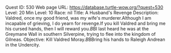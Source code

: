 Quest ID: 530
Web page URL: https://database.turtle-wow.org/?quest=530
Level: 20
Min Level: 10
Race: nil
Title: A Husband's Revenge
Description: Valdred, once my good friend, was my wife's murderer.Although I am incapable of grieving, I do yearn for revenge.If you kill Valdred and bring me his cursed hands, then I will reward you.$B$BI last heard he was at the Greymane Wall in southern Silverpine, trying to flee into the kingdom of Gilneas.
Objective: Kill Valdred Moray.$B$BBring his hands to Raleigh Andrean in the Undercity.

